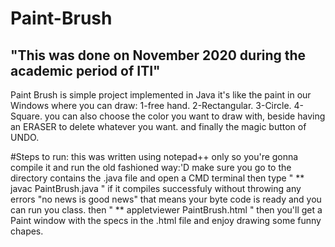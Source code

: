 # Paint-Brush
## "This was done on November 2020 during the academic period of ITI"
Paint Brush is simple project implemented in Java it's like the paint in our Windows where you can draw:
1-free hand.  2-Rectangular.  3-Circle.   4-Square.
you can also choose the color you want to draw with, beside having an ERASER to delete whatever you want.
and finally the magic button of UNDO.

#Steps to run:
this was written using notepad++ only so you're gonna compile it and run the old fashioned way:'D
make sure you go to the directory contains the .java file and open a CMD terminal then type " ** javac PaintBrush.java "
if it compiles successfuly without throwing any errors "no news is good news" that means your byte code is ready and you can run you class.
then " ** appletviewer PaintBrush.html " then you'll get a Paint window with the specs in the .html file and enjoy drawing some funny chapes.

